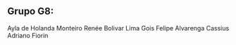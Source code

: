 Grupo G8:
---------
Ayla de Holanda Monteiro
Renée Bolivar Lima Gois 
Felipe Alvarenga 
Cassius Adriano Fiorin
